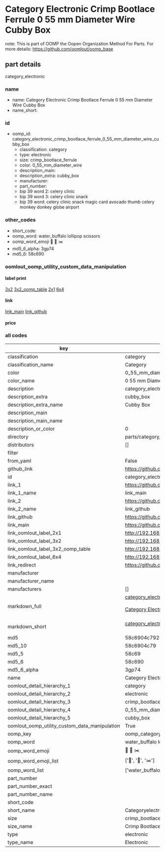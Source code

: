 # Category Electronic Crimp Bootlace Ferrule 0 55 mm Diameter Wire Cubby Box  

note: This is part of OOMP the Oopen Organization Method For Parts. For more details: https://github.com/oomlout/oomp_base

##  part details
  



category_electronic



### name
* name: Category Electronic Crimp Bootlace Ferrule 0 55 mm Diameter Wire Cubby Box
* name_short: 
### id
* oomp_id: category_electronic_crimp_bootlace_ferrule_0_55_mm_diameter_wire_cubby_box
  * classification: category
  * type: electronic
  * size: crimp_bootlace_ferrule
  * color: 0_55_mm_diameter_wire
  * description_main: 
  * description_extra: cubby_box
  * manufacturer: 
  * part_number: 
  * bip 39 word 2: celery clinic
  * bip 39 word 3: celery clinic snack
  * bip 39 word: celery clinic snack magic card avocado thumb celery monkey donkey globe airport

### other_codes
* short_code: 
* oomp_word: water_buffalo lollipop scissors
* oomp_word_emoji :water_buffalo: :lollipop: :scissors:
* md5_6_alpha: 3gp74
* md5_6: 58c690






### oomlout_oomp_utility_custom_data_manipulation
#### label print
[3x2](http://192.168.1.245:1112/?label=oomp%203gp74)
[3x2_oomp_table](http://192.168.1.108:1112/?label=oomp%203gp74)
[2x1](http://192.168.1.242:1112/?label=oomp%203gp74)
[6x4](http://192.168.1.55:1112/?label=oomp%203gp74)    

#### link

[link_main](https://github.com/oomlout/oomlout_oomp_version_1_messy/tree/main/parts/category_electronic_crimp_bootlace_ferrule_0_55_mm_diameter_wire_cubby_box) [link_github](https://github.com/oomlout/oomlout_oomp_version_1_messy/tree/main/parts/category_electronic_crimp_bootlace_ferrule_0_55_mm_diameter_wire_cubby_box)                             

#### price







### all codes 
| key | value |  
| --- | --- |  
| classification | category |  
| classification_name | Category |  
| color | 0_55_mm_diameter_wire |  
| color_name | 0 55 mm Diameter Wire |  
| description | category_electronic |  
| description_extra | cubby_box |  
| description_extra_name | Cubby Box |  
| description_main |  |  
| description_main_name |  |  
| description_or_color | 0  |  
| directory | parts/category_electronic_crimp_bootlace_ferrule_0_55_mm_diameter_wire_cubby_box |  
| distributors | [] |  
| filter |  |  
| from_yaml | False |  
| github_link | https://github.com/oomlout/oomlout_oomp_part_src/tree/main/parts/category_electronic_crimp_bootlace_ferrule_0_55_mm_diameter_wire_cubby_box |  
| id | category_electronic_crimp_bootlace_ferrule_0_55_mm_diameter_wire_cubby_box |  
| link_1 | https://github.com/oomlout/oomlout_oomp_version_1_messy/tree/main/parts/category_electronic_crimp_bootlace_ferrule_0_55_mm_diameter_wire_cubby_box |  
| link_1_name | link_main |  
| link_2 | https://github.com/oomlout/oomlout_oomp_version_1_messy/tree/main/parts/category_electronic_crimp_bootlace_ferrule_0_55_mm_diameter_wire_cubby_box |  
| link_2_name | link_github |  
| link_github | https://github.com/oomlout/oomlout_oomp_version_1_messy/tree/main/parts/category_electronic_crimp_bootlace_ferrule_0_55_mm_diameter_wire_cubby_box |  
| link_main | https://github.com/oomlout/oomlout_oomp_version_1_messy/tree/main/parts/category_electronic_crimp_bootlace_ferrule_0_55_mm_diameter_wire_cubby_box |  
| link_oomlout_label_2x1 | http://192.168.1.242:1112/?label=oomp%203gp74 |  
| link_oomlout_label_3x2 | http://192.168.1.245:1112/?label=oomp%203gp74 |  
| link_oomlout_label_3x2_oomp_table | http://192.168.1.108:1112/?label=oomp%203gp74 |  
| link_oomlout_label_6x4 | http://192.168.1.55:1112/?label=oomp%203gp74 |  
| link_redirect | https://github.com/oomlout/oomlout_oomp_version_1_messy/tree/main/parts/category_electronic_crimp_bootlace_ferrule_0_55_mm_diameter_wire_cubby_box |  
| manufacturer |  |  
| manufacturer_name |  |  
| manufacturers | [] |  
| markdown_full | [category_electronic_crimp_bootlace_ferrule_0_55_mm_diameter_wire_cubby_box](none)<br>[](none)<br>[Category Electronic Crimp Bootlace Ferrule 0 55 Mm Diameter Wire Cubby Box](none)<br><br> |  
| markdown_short | [category_electronic_crimp_bootlace_ferrule_0_55_mm_diameter_wire_cubby_box](none)<br><br> |  
| md5 | 58c6904c79251c2c3f91485d9a0ac928 |  
| md5_10 | 58c6904c79 |  
| md5_5 | 58c69 |  
| md5_6 | 58c690 |  
| md5_6_alpha | 3gp74 |  
| name | Category Electronic Crimp Bootlace Ferrule 0 55 mm Diameter Wire Cubby Box |  
| oomlout_detail_hierarchy_1 | category |  
| oomlout_detail_hierarchy_2 | electronic |  
| oomlout_detail_hierarchy_3 | crimp_bootlace_ferrule |  
| oomlout_detail_hierarchy_4 | 0_55_mm_diameter_wire |  
| oomlout_detail_hierarchy_5 | cubby_box |  
| oomlout_oomp_utility_custom_data_manipulation | True |  
| oomp_key | oomp_category_electronic_crimp_bootlace_ferrule_0_55_mm_diameter_wire_cubby_box |  
| oomp_word | water_buffalo lollipop scissors |  
| oomp_word_emoji | :water_buffalo: :lollipop: :scissors: |  
| oomp_word_emoji_list | [':water_buffalo:', ':lollipop:', ':scissors:'] |  
| oomp_word_list | ['water_buffalo', 'lollipop', 'scissors'] |  
| part_number |  |  
| part_number_exact |  |  
| part_number_name |  |  
| short_code |  |  
| short_name | Categoryelectronic |  
| size | crimp_bootlace_ferrule |  
| size_name | Crimp Bootlace Ferrule |  
| type | electronic |  
| type_name | Electronic |  
